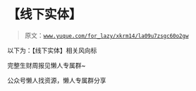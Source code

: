 # 【线下实体】

> 原文：[`www.yuque.com/for_lazy/xkrm14/la09u7zsgc60o2gw`](https://www.yuque.com/for_lazy/xkrm14/la09u7zsgc60o2gw)



以下为：【线下实体】相关风向标



完整生财周报见懒人专属群~



公众号懒人找资源，懒人专属群分享

